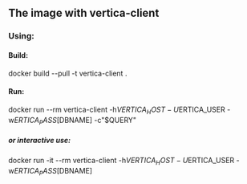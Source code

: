 ## The image with vertica-client

### Using:

#### Build:
docker build --pull -t vertica-client .

#### Run:
docker run --rm vertica-client -h$VERTICA_HOST -U$ERTICA_USER -w$ERTICA_PASS [$DBNAME]  -c"$QUERY"

##### or interactive use:  
docker run -it --rm vertica-client -h$VERTICA_HOST -U$ERTICA_USER -w$ERTICA_PASS [$DBNAME]
